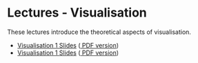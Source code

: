 Lectures - Visualisation
========================================

These lectures introduce the theoretical aspects of visualisation.

- <a target="_blank" href="theory.html" file="html"> Visualisation 1 Slides</a> (<a href="viz1.pdf" file="print"> PDF version</a>)
- <a target="_blank" href="viz2.html" file="html"> Visualisation 1 Slides</a> (<a href="viz2.pdf" file="print"> PDF version</a>)
